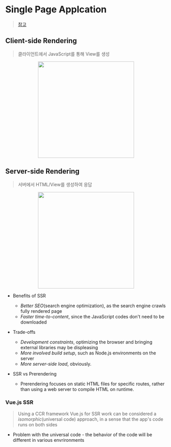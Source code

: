 # Single Page Applcation
> [참고](https://medium.com/walmartlabs/the-benefits-of-server-side-rendering-over-client-side-rendering-5d07ff2cefe8)


## Client-side Rendering
> 클라이언트에서 JavaScript를 통해 View를 생성
<center><img src="https://i.pinimg.com/originals/ac/ca/0a/acca0a2e60d91ba7eef6a7967b6b7d2f.png" width="300"></center>


## Server-side Rendering
> 서버에서 HTML/View를 생성하여 응답
<center><img src="https://i.pinimg.com/originals/54/6d/f7/546df7c4b04ea9ca5f72d822ca1d23b4.png" width="300"></center>

* Benefits of SSR
  * *Better SEO*(search engine optimization), as the search engine crawls fully rendered page
  * *Faster time-to-content*, since the JavaScript codes don't need to be downloaded
* Trade-offs
  * *Development constraints*, optimizing the browser and bringing external libraries may be displeasing
  * *More involved build setup*, such as Node.js environments on the server
  * *More server-side load*, obviously.

* SSR vs Prerendering
  * Prerendering focuses on static HTML files for specific routes, rather than using a web server to compile HTML on runtime.

### Vue.js SSR
> Using a CCR framework Vue.js for SSR work can be considered a *isomorphic*(universal code) approach, in a sense that the app's code runs on both sides
* Problem with the universal code - the behavior of the code will be different in various envrironments